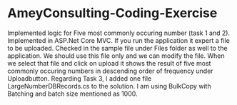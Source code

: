 # AmeyConsulting-Coding-Exercise
Implemented logic for Five most commonly occuring number (task 1 and 2).
Implemented in ASP.Net Core MVC.
If you run the application it expert a file to be uploaded.
Checked in the sample file under Files folder as well to the application. We should use this file only and we can modify the file.
When we select that file and click on upload it shows the result of five most commonly occuring numbers in descending order of frequency under Uploadbutton.
Regarding Task 3, I added one file LargeNumberDBRecords.cs to the solution.
I am using BulkCopy with Batching and batch size mentioned as 1000.
